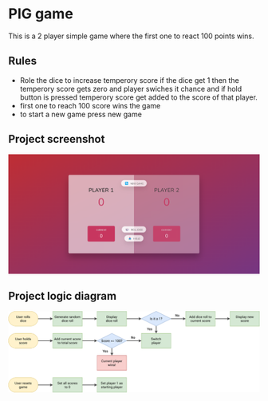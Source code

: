 # PIG game

This is a 2 player simple game where the first one to react 100 points wins.

## Rules

- Role the dice to increase temperory score if the dice get 1 then the temperory score gets zero and player swiches it chance and if hold button is pressed temperory score get added to the score of that player.
- first one to reach 100 score wins the game
- to start a new game press new game

## Project screenshot

![ScreenShot](./Screenshot%202022-11-29%20121103.png)

## Project logic diagram

![LoginDiagram](./pig-game-flowchart.png)
